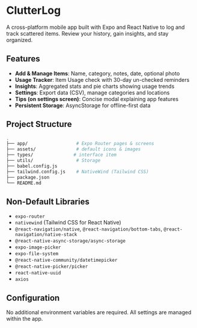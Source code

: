 # ClutterLog

A cross-platform mobile app built with Expo and React Native to log and track scattered items. Review your history, gain insights, and stay organized.

## Features

- **Add & Manage Items**: Name, category, notes, date, optional photo
- **Usage Tracker**: Item Usage check with 30-day un-checked reminders
- **Insights**: Aggregated stats and pie charts showing usage trends
- **Settings**: Export data (CSV), manage categories and locations
- **Tips (on settings screen)**: Concise modal explaining app features
- **Persistent Storage**: AsyncStorage for offline-first data

## Project Structure

```bash
.
├── app/                  # Expo Router pages & screens
├── assets/               # default icons & images
├── types/               # interface item
├── utils/                # Storage 
├── babel.config.js
├── tailwind.config.js    # NativeWind (Tailwind CSS)
├── package.json
└── README.md
```

## Non-Default Libraries

- `expo-router`
- `nativewind` (Tailwind CSS for React Native)
- `@react-navigation/native`, `@react-navigation/bottom-tabs`, `@react-navigation/native-stack`
- `@react-native-async-storage/async-storage`
- `expo-image-picker`
- `expo-file-system`
- `@react-native-community/datetimepicker`
- `@react-native-picker/picker`
- `react-native-uuid`
- `axios`

## Configuration

No additional environment variables are required. All settings are managed within the app.


